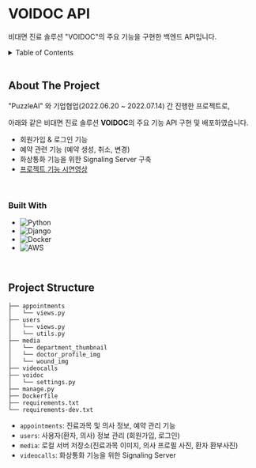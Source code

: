 # VOIDOC API
비대면 진료 솔루션 "VOIDOC"의 주요 기능을 구현한 백엔드 API입니다.
<!-- TABLE OF CONTENTS -->
<details>
  <summary>Table of Contents</summary>
  <ol>
    <li>
      <a href="#about-the-project">About The Project</a>
      <ul>
        <li><a href="#built-with">Built With</a></li>
      </ul>
    </li>
    <li><a href="#project-structure">Project Structure</a></li>
  </ol>
</details>

<br>

<!-- ABOUT THE PROJECT -->
## About The Project

"PuzzleAI" 와 기업협업(2022.06.20 ~ 2022.07.14) 간 진행한 프로젝트로,

아래와 같은 비대면 진료 솔루션 **VOIDOC**의 주요 기능 API 구현 및 배포하였습니다.
- 회원가입 & 로그인 기능
- 예약 관련 기능 (예약 생성, 취소, 변경)
- 화상통화 기능을 위한 Signaling Server 구축
- [프로젝트 기능 시연영상](https://www.youtube.com/watch?v=mLJSyhmvIWk)

<br>

### Built With

- ![Python](https://img.shields.io/badge/python-3670A0?style=for-the-badge&logo=python&logoColor=ffdd54)
- ![Django](https://img.shields.io/badge/django-%23092E20.svg?style=for-the-badge&logo=django&logoColor=white)
- ![Docker](https://img.shields.io/badge/docker-%230db7ed.svg?style=for-the-badge&logo=docker&logoColor=white)
- ![AWS](https://img.shields.io/badge/AWS-%23FF9900.svg?style=for-the-badge&logo=amazon-aws&logoColor=white)

<br>

<!-- Project Structure -->
## Project Structure
```
├── appointments
│   └── views.py
├── users
│   └── views.py
│   └── utils.py
├── media
│   └── department_thumbnail
│   └── doctor_profile_img
│   └── wound_img
├── videocalls
├── voidoc
│   └── settings.py
├── manage.py
├── Dockerfile
├── requirements.txt
└── requirements-dev.txt

```
- `appointments`: 진료과목 및 의사 정보, 예약 관리 기능
- `users`: 사용자(환자, 의사) 정보 관리 (회원가입, 로그인)
- `media`: 로컬 서버 저장소(진료과목 이미지, 의사 프로필 사진, 환자 환부사진)
- `videocalls`: 화상통화 기능을 위한 Signaling Server
